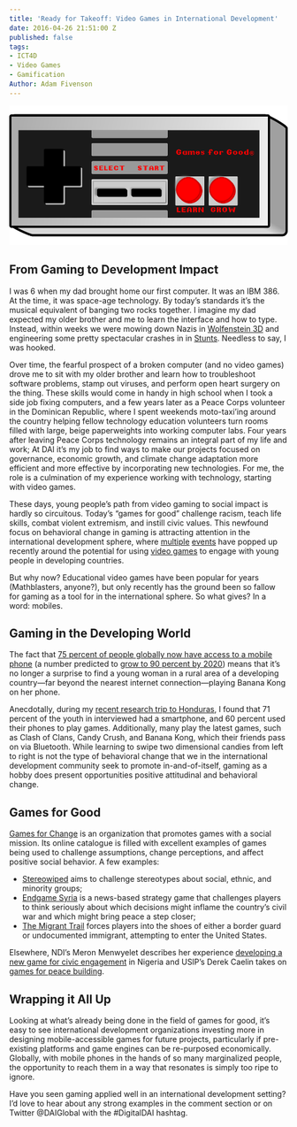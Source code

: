 ```yaml
---
title: 'Ready for Takeoff: Video Games in International Development'
date: 2016-04-26 21:51:00 Z
published: false
tags:
- ICT4D
- Video Games
- Gamification
Author: Adam Fivenson
---
```


![Controller 2.png](/uploads/Controller%202.png)

## From Gaming to Development Impact 

I was 6 when my dad brought home our first computer. It was an IBM 386. At the time, it was space-age technology. By today’s standards it’s the musical equivalent of banging two rocks together. I imagine my dad expected my older brother and me to learn the interface and how to type. Instead, within weeks we were mowing down Nazis in [Wolfenstein 3D](https://static.3drealms.com/media/screenshots/c7185590cf634773b4d56490e26aec1e.jpg) and engineering some pretty spectacular crashes in in [Stunts](https://www.youtube.com/watch?v=-CITIXlw_T4). Needless to say, I was hooked.

Over time, the fearful prospect of a broken computer (and no video games) drove me to sit with my older brother and learn how to troubleshoot software problems, stamp out viruses, and perform open heart surgery on the thing. These skills would come in handy in high school when I took a side job fixing computers, and a few years later as a Peace Corps volunteer in the Dominican Republic, where I spent weekends moto-taxi’ing around the country helping fellow technology education volunteers turn rooms filled with large, beige paperweights into working computer labs. Four years after leaving Peace Corps technology remains an integral part of my life and work; At DAI it’s my job to find ways to make our projects focused on governance, economic growth, and climate change adaptation more efficient and more effective by incorporating new technologies. For me, the role is a culmination of my experience working with technology, starting with video games. 

These days, young people’s path from video gaming to social impact is hardly so circuitous. Today’s “games for good” challenge racism, teach life skills, combat violent extremism, and instill civic values. This newfound focus on behavioral change in gaming is attracting attention in the international development sphere, where [multiple](http://technologysalon.org/how-we-can-leverage-online-games-for-social-impact/) [events](https://ict.demcloud.org/civicrm/event/info?id=10) have popped up recently around the potential for using [video games](https://www.facebook.com/events/1719065978318415/) to engage with young people in developing countries. 

But why now? Educational video games have been popular for years (Mathblasters, anyone?), but only recently has the ground been so fallow for gaming as a tool for in the international sphere. So what gives? In a word: mobiles.  

## Gaming in the Developing World

The fact that [75 percent of people globally now have access to a mobile phone](http://www.worldbank.org/en/news/press-release/2012/07/17/mobile-phone-access-reaches-three-quarters-planets-population) (a number predicted to [grow to 90 percent by 2020](http://www.ericsson.com/news/1872291)) means that it’s no longer a surprise to find a young woman in a rural area of a developing country—far beyond the nearest internet connection—playing Banana Kong on her phone. 

Anecdotally, during my [recent research trip to Honduras](dai-global-digital.com/consumer%20insights/2016/04/13/honduras-consumer-insights.html), I found that 71 percent of the youth in interviewed had a smartphone, and 60 percent used their phones to play games. Additionally, many play the latest games, such as Clash of Clans, Candy Crush, and Banana Kong, which their friends pass on via Bluetooth. While learning to swipe two dimensional candies from left to right is not the type of behavioral change that we in the international development community seek to promote in-and-of-itself, gaming as a hobby does present opportunities positive attitudinal and behavioral change.

## Games for Good

[Games for Change](http://www.gamesforchange.org/) is an organization that promotes games with a social mission. Its online catalogue is filled with excellent examples of games being used to challenge assumptions, change perceptions, and affect positive social behavior. A few examples: 

* [Stereowiped](https://itunes.apple.com/US/app/id972396140?mt=8) aims to challenge stereotypes about social, ethnic, and minority groups; 
* [Endgame Syria](http://gamethenews.net/index.php/endgame-syria/) is a news-based strategy game that challenges players to think seriously about which decisions might inflame the country’s civil war and which might bring peace a step closer; 
* [The Migrant Trail](http://theundocumented.com/) forces players into the shoes of either a border guard or undocumented immigrant, attempting to enter the United States. 

Elsewhere, NDI’s Meron Menwyelet describes her experience [developing a new game for civic engagement](https://www.nditech.org/games4democracy) in Nigeria and USIP’s Derek Caelin takes on [games for peace building](http://foreignpolicy.com/2016/02/08/can-your-playstation-stop-a-war-videogames-peace/). 

## Wrapping it All Up

Looking at what’s already being done in the field of games for good, it’s easy to see international development organizations investing more in designing mobile-accessible games for future projects, particularly if pre-existing platforms and game engines can be re-purposed economically. Globally, with mobile phones in the hands of so many marginalized people, the opportunity to reach them in a way that resonates is simply too ripe to ignore. 

Have you seen gaming applied well in an international development setting? I’d love to hear about any strong examples in the comment section or on Twitter @DAIGlobal with the #DigitalDAI hashtag.